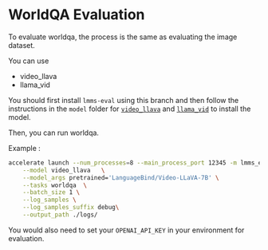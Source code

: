# WorldQA Evaluation

To evaluate worldqa, the process is the same as evaluating the image dataset.

You can use
- video_llava
- llama_vid

You should first install `lmms-eval` using this branch and then follow the instructions in the `model` folder for [`video_llava`](https://github.com/EvolvingLMMs-Lab/lmms-eval/blob/kc/worldqa/lmms_eval/models/video_llava.py) and [`llama_vid`](https://github.com/EvolvingLMMs-Lab/lmms-eval/blob/kc/worldqa/lmms_eval/models/llama_vid.py) to install the model.

Then, you can run worldqa.

Example : 
```bash
accelerate launch --num_processes=8 --main_process_port 12345 -m lmms_eval \
    --model video_llava   \
    --model_args pretrained='LanguageBind/Video-LLaVA-7B' \
    --tasks worldqa  \
    --batch_size 1 \
    --log_samples \
    --log_samples_suffix debug\
    --output_path ./logs/
```

You would also need to set your `OPENAI_API_KEY` in your environment for evaluation.
